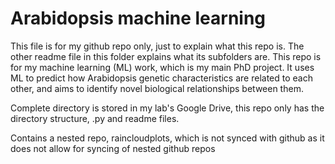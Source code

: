 # Arabidopsis machine learning
This file is for my github repo only, just to explain what this repo is. The other readme file in this folder explains what its subfolders are. This repo is for my machine learning (ML) work, which is my main PhD project. It uses ML to predict how Arabidopsis genetic characteristics are related to each other, and aims to identify novel biological relationships between them.

Complete directory is stored in my lab's Google Drive, this repo only has the directory structure, .py and readme files.

Contains a nested repo, raincloudplots, which is not synced with github as it does not allow for syncing of nested github repos